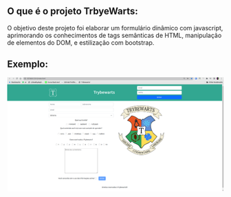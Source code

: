 ## O que é o projeto TrbyeWarts: 

O objetivo deste projeto foi elaborar um formulário dinâmico com javascript, aprimorando os conhecimentos de tags semânticas de HTML, manipulação de elementos do DOM, e estilização com bootstrap. 

## Exemplo:

<img src="assets/exemplo.png" alt="Exemplo da aplicação" width="600">
